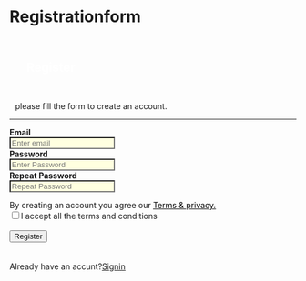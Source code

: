 # Registrationform
<html>
<head>
<link rel="stylesheet" href="E:\CSS\register.css">
<div class="main">

<h2 style="padding:30px;color:white;">Register</h2>
</head>
<body>
<p style="margin-left:10px">please fill the form to create an account.</p>
<hr>
<form>
<div class="container">
<label class="label"><b>Email</b></label><br>
<input type="text" placeholder="Enter email" style="background-color:lightyellow;color:black;"></input><br>
<label><b>Password</b></label><br>
<input type="password" placeholder="Enter Password" style="background-color:lightyellow;color:black;"></input><br>
<label><b>Repeat Password</b></label><br>
<input type="password" placeholder="Repeat Password" style="background-color:lightyellow;color:clack"></input>
</form>
<p> By creating an account you agree our <a href="file:///E:/html/register.htm"><u style="color:black;">Terms & privacy.</u></a><br>
<input type="checkbox">I accept all the terms and conditions</input>
<br>
<br>
<button type="button" class="button">Register</button>
<br>
<br>
<br>
<contain class="top">
Already have an accunt?<a href=file:///E:/html/register.htm><u>Signin</u></a>
</div>
</body>
</html>
